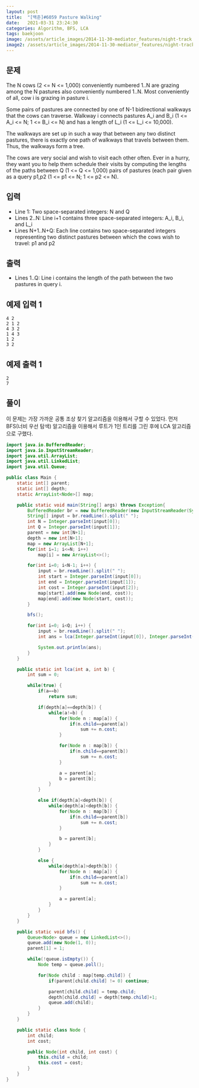 ```yaml
---
layout: post
title:  "[백준]#6059 Pasture Walking"
date:   2021-03-31 23:24:30
categories: Algorithm, BFS, LCA
tags: baekjoon
image: /assets/article_images/2014-11-30-mediator_features/night-track.JPG
image2: /assets/article_images/2014-11-30-mediator_features/night-track-mobile.JPG
---
```


문제
--------------------

The N cows (2 <= N <= 1,000) conveniently numbered 1..N are grazing among the N pastures also conveniently numbered 1..N. Most conveniently of all, cow i is grazing in pasture i.

Some pairs of pastures are connected by one of N-1 bidirectional walkways that the cows can traverse. Walkway i connects pastures A_i and B_i (1 <= A_i <= N; 1 <= B_i <= N) and has a length of L_i (1 <= L_i <= 10,000).

The walkways are set up in such a way that between any two distinct pastures, there is exactly one path of walkways that travels between them. Thus, the walkways form a tree.

The cows are very social and wish to visit each other often. Ever in a hurry, they want you to help them schedule their visits by computing the lengths of the paths between Q (1 <= Q <= 1,000) pairs of pastures (each pair given as a query p1,p2 (1 <= p1 <= N; 1 <= p2 <= N).

입력
---------------------------

- Line 1: Two space-separated integers: N and Q
- Lines 2..N: Line i+1 contains three space-separated integers: A_i, B_i, and L_i
- Lines N+1..N+Q: Each line contains two space-separated integers representing two distinct pastures between which the cows wish to travel: p1 and p2

출력
----------------

- Lines 1..Q: Line i contains the length of the path between the two pastures in query i.

예제 입력 1 
----------------------

```
4 2
2 1 2
4 3 2
1 4 3
1 2
3 2
```

예제 출력 1 
------------------------

```
2
7
```

풀이
--------------------------

이 문제는 가장 가까운 공통 조상 찾기 알고리즘을 이용해서 구할 수 있었다. 먼저 BFS(너비 우선 탐색) 알고리즘을 이용해서 루트가 1인 트리를 그린 후에 LCA 알고리즘으로  구했다.

```java
import java.io.BufferedReader;
import java.io.InputStreamReader;
import java.util.ArrayList;
import java.util.LinkedList;
import java.util.Queue;

public class Main {
    static int[] parent;
    static int[] depth;
    static ArrayList<Node>[] map;

    public static void main(String[] args) throws Exception{
        BufferedReader br = new BufferedReader(new InputStreamReader(System.in));
        String[] input = br.readLine().split(" ");
        int N = Integer.parseInt(input[0]);
        int Q = Integer.parseInt(input[1]);
        parent = new int[N+1];
        depth = new int[N+1];
        map = new ArrayList[N+1];
        for(int i=1; i<=N; i++)
            map[i] = new ArrayList<>();

        for(int i=0; i<N-1; i++) {
            input = br.readLine().split(" ");
            int start = Integer.parseInt(input[0]);
            int end = Integer.parseInt(input[1]);
            int cost = Integer.parseInt(input[2]);
            map[start].add(new Node(end, cost));
            map[end].add(new Node(start, cost));
        }

        bfs();

        for(int i=0; i<Q; i++) {
            input = br.readLine().split(" ");
            int ans = lca(Integer.parseInt(input[0]), Integer.parseInt(input[1]));

            System.out.println(ans);
        }
    }

    public static int lca(int a, int b) {
        int sum = 0;

        while(true) {
            if(a==b)
                return sum;

            if(depth[a]==depth[b]) {
                while(a!=b) {
                    for(Node n : map[a]) {
                        if(n.child==parent[a])
                            sum += n.cost;
                    }

                    for(Node n : map[b]) {
                        if(n.child==parent[b])
                            sum += n.cost;
                    }

                    a = parent[a];
                    b = parent[b];
                }
            }

            else if(depth[a]<depth[b]) {
                while(depth[a]<depth[b]) {
                    for(Node n : map[b]) {
                        if(n.child==parent[b])
                            sum += n.cost;
                    }

                    b = parent[b];
                }
            }

            else {
                while(depth[a]>depth[b]) {
                    for(Node n : map[a]) {
                        if(n.child==parent[a])
                            sum += n.cost;
                    }

                    a = parent[a];
                }
            }
        }
    }

    public static void bfs() {
        Queue<Node> queue = new LinkedList<>();
        queue.add(new Node(1, 0));
        parent[1] = 1;

        while(!queue.isEmpty()) {
            Node temp = queue.poll();

            for(Node child : map[temp.child]) {
                if(parent[child.child] != 0) continue;

                parent[child.child] = temp.child;
                depth[child.child] = depth[temp.child]+1;
                queue.add(child);
            }
        }
    }

    public static class Node {
        int child;
        int cost;

        public Node(int child, int cost) {
            this.child = child;
            this.cost = cost;
        }
    }
}
```
